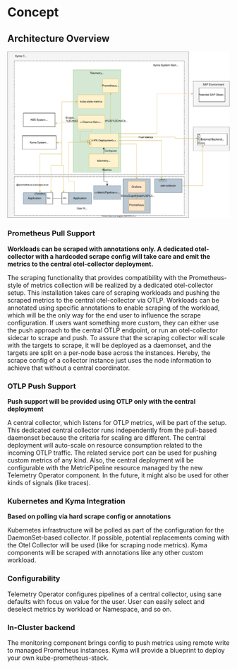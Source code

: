 # Concept

## Architecture Overview

![b](./assets/monitoring-arch.drawio.svg)

### Prometheus Pull Support

**Workloads can be scraped with annotations only. A dedicated otel-collector with a hardcoded scrape config will take care and emit the metrics to the central otel-collector deployment.**

The scraping functionality that provides compatibility with the Prometheus-style of metrics collection will be realized by a dedicated otel-collector setup. This installation takes care of scraping workloads and pushing the scraped metrics to the central otel-collector via OTLP. Workloads can be annotated using specific annotations to enable scraping of the workload, which will be the only way for the end user to influence the scrape configuration. If users want something more custom, they can either use the push approach to the central OTLP endpoint, or run an otel-collector sidecar to scrape and push.
To assure that the scraping collector will scale with the targets to scrape, it will be deployed as a daemonset, and the targets are split on a per-node base across the instances. Hereby, the scrape config of a collector instance just uses the node information to achieve that without a central coordinator.

### OTLP Push Support

**Push support will be provided using OTLP only with the central deployment**

A central collector, which listens for OTLP metrics, will be part of the setup. This dedicated central collector runs independently from the pull-based daemonset because the criteria for scaling are different. The central deployment will auto-scale on resource consumption related to the incoming OTLP traffic. The related service port can be used for pushing custom metrics of any kind. Also, the central deployment will be configurable with the MetricPipeline resource managed by the new Telemetry Operator component. In the future, it might also be used for other kinds of signals (like traces).

### Kubernetes and Kyma Integration

**Based on polling via hard scrape config or annotations**

Kubernetes infrastructure will be polled as part of the configuration for the DaemonSet-based collector. If possible, potential replacements coming with the Otel Collector will be used (like for scraping node metrics). Kyma components will be scraped with annotations like any other custom workload.

### Configurability

Telemetry Operator configures pipelines of a central collector, using sane defaults with focus on value for the user. User can easily select and deselect metrics by workload or Namespace, and so on.

### In-Cluster backend

The monitoring component brings config to push metrics using remote write to managed Prometheus instances. Kyma will provide a blueprint to deploy your own kube-prometheus-stack.
